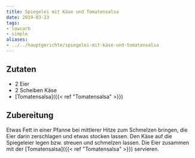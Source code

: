 ```yaml
---
title: Spiegelei mit Käse und Tomatensalsa
date: 2019-03-23
tags:
- lowcarb
- simple
aliases:
- ../../hauptgerichte/spiegelei-mit-käse-und-tomatensalsa
---
```


## Zutaten
- 2 Eier
- 2 Scheiben Käse
- [Tomatensalsa]({{< ref "Tomatensalsa" >}})

## Zubereitung
Etwas Fett in einer Pfanne bei mittlerer Hitze zum Schmelzen bringen, die Eier darin zerschlagen und etwas stocken lassen. Den Käse auf die Spiegeleier legen bzw. streuen und schmelzen lassen.
Die Eier zusammen mit der [Tomatensalsa]({{< ref "Tomatensalsa" >}}) servieren.

